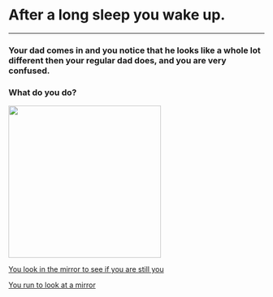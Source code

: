 # After a long sleep you wake up.
---

### Your dad comes in and you notice that he looks like a whole lot different then your regular dad does, and you are very confused.

### What do you do?


<img src="https://github.com/fatjond0413/CYOA/assets/146867501/55184801-21e9-419a-b609-9d2eb2031ca0" width="300" img allign="right" > 



[You look in the mirror to see if you are still you](you.md)

[You run to look at a mirror](alien.md)

